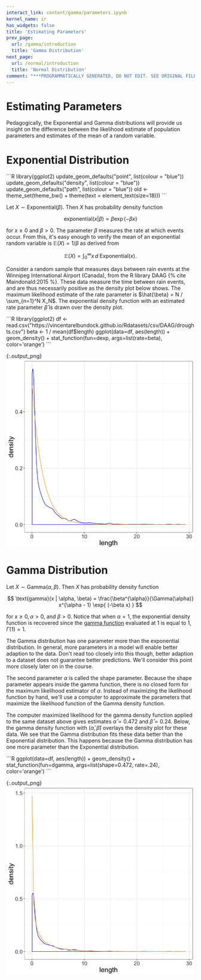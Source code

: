 ```yaml
---
interact_link: content/gamma/parameters.ipynb
kernel_name: ir
has_widgets: false
title: 'Estimating Parameters'
prev_page:
  url: /gamma/introduction
  title: 'Gamma Distribution'
next_page:
  url: /normal/introduction
  title: 'Normal Distribution'
comment: "***PROGRAMMATICALLY GENERATED, DO NOT EDIT. SEE ORIGINAL FILES IN /content***"
---
```


# Estimating Parameters

Pedagogically, the Exponential and Gamma distributions will provide us insight on the difference between the likelihood estimate of population parameters and estimates of the mean of a random variable.

# Exponential Distribution

<div markdown="1" class="cell code_cell">
<div class="input_area hidecode" markdown="1">
```R
library(ggplot2)
update_geom_defaults("point", list(colour = "blue"))
update_geom_defaults("density", list(colour = "blue"))
update_geom_defaults("path", list(colour = "blue"))
old <- theme_set(theme_bw() + theme(text = element_text(size=18)))
```
</div>

</div>

Let $X \sim \text{Exponential}(\beta)$.  Then $X$ has probability density function

$$ \text{exponential}(x | \beta) = \beta\exp{(-\beta x)} $$

for $x \geq 0$ and $\beta > 0$.  The parameter $\beta$ measures the rate at which events occur.  From this, it's easy enough to verify the mean of an exponential random variable is $\mathbb{E}(X) = 1 / \beta$ as derived from

$$ \mathbb{E}(X) = \int_0^{\infty} x \, d\text{ Exponential}(x).$$

Consider a random sample that measures days between rain events at the Winnipeg International Airport (Canada), from the R library DAAG {% cite Maindonald:2015 %}.  These data measure the time between rain events, and are thus necessarily positive as the density plot below shows.  The maximum likelihood estimate of the rate parameter is $\hat{\beta} = N / \sum_{n=1}^N X_N$.  The exponential density function with an estimated rate parameter $\hat{\beta}$ is drawn over the density plot. 

<div markdown="1" class="cell code_cell">
<div class="input_area" markdown="1">
```R
library(ggplot2)
df <- read.csv("https://vincentarelbundock.github.io/Rdatasets/csv/DAAG/droughts.csv")
beta <- 1 / mean(df$length)
ggplot(data=df, aes(length)) +
    geom_density() +
    stat_function(fun=dexp, args=list(rate=beta), color='orange')
```
</div>

<div class="output_wrapper" markdown="1">
<div class="output_subarea" markdown="1">

</div>
</div>
<div class="output_wrapper" markdown="1">
<div class="output_subarea" markdown="1">

{:.output_png}
![png](../images/gamma/parameters_5_1.png)

</div>
</div>
</div>

# Gamma Distribution

Let $X \sim \text{Gamma}(\alpha, \beta)$.  Then $X$ has probability density function

$$ \text{gamma}(x | \alpha, \beta) =
\frac{\beta^{\alpha}}{\Gamma(\alpha)} x^{\alpha - 1} \exp{ (-\beta x) } $$

for $x \geq 0, \alpha > 0$, and $\beta > 0$.  Notice that when $\alpha = 1$, the exponential density function is recovered since the [gamma function](https://en.wikipedia.org/wiki/Gamma_function) evaluated at $1$ is equal to $1$, $\Gamma(1) = 1$.

The Gamma distribution has one parameter more than the exponential distribution.  In general, more parameters in a model will enable better adaption to the data.  Don't read too closely into this though, better adaption to a dataset does not guarantee better predictions.  We'll consider this point more closely later on in the course.

The second parameter $\alpha$ is called the shape parameter.  Because the shape parameter appears inside the gamma function, there is no closed form for the maximum likelihood estimator of $\alpha$.  Instead of maximizing the likelihood function by hand, we'll use a computer to approximate the parameters that maximize the likelihood function of the Gamma density function.

The computer maximized likelihood for the gamma density function applied to the same dataset above gives estimates $\hat{\alpha} = 0.472$ and $\hat{\beta} = 0.24$.  Below, the gamma density function with $(\hat{\alpha}, \hat{\beta})$ overlays the density plot for these data.  We see that the Gamma distribution fits these data better than the Exponential distribution.  This happens because the Gamma distribution has one more parameter than the Exponential distribution.

<div markdown="1" class="cell code_cell">
<div class="input_area" markdown="1">
```R
ggplot(data=df, aes(length)) +
    geom_density() +
    stat_function(fun=dgamma, args=list(shape=0.472, rate=.24), color='orange')
```
</div>

<div class="output_wrapper" markdown="1">
<div class="output_subarea" markdown="1">

</div>
</div>
<div class="output_wrapper" markdown="1">
<div class="output_subarea" markdown="1">

{:.output_png}
![png](../images/gamma/parameters_8_1.png)

</div>
</div>
</div>
